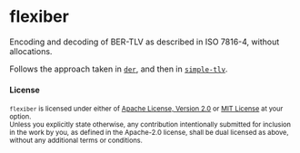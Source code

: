 # flexiber

Encoding and decoding of BER-TLV as described in ISO 7816-4, without allocations.

Follows the approach taken in [`der`][der], and then in [`simple-tlv`][simple-tlv].

[der]: https://docs.rs/der
[simple-tlv]: https://docs.rs/simple-tlv

#### License

<sup>`flexiber` is licensed under either of [Apache License, Version 2.0](LICENSE-APACHE) or [MIT License](LICENSE-MIT) at your option.</sup>
<br>
<sub>Unless you explicitly state otherwise, any contribution intentionally submitted for inclusion in the work by you, as defined in the Apache-2.0 license, shall be dual licensed as above, without any additional terms or conditions.</sub>
